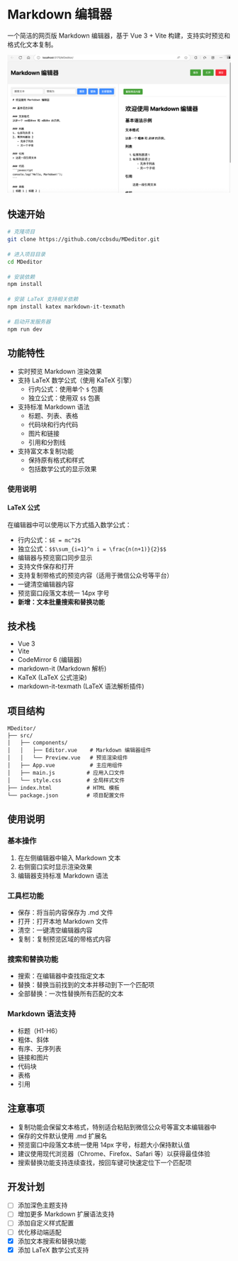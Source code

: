 
# Markdown 编辑器

一个简洁的网页版 Markdown 编辑器，基于 Vue 3 + Vite 构建，支持实时预览和格式化文本复制。

![编辑器预览](./images/screenshot.png)

## 快速开始

```bash
# 克隆项目
git clone https://github.com/ccbsdu/MDeditor.git

# 进入项目目录
cd MDeditor

# 安装依赖
npm install

# 安装 LaTeX 支持相关依赖
npm install katex markdown-it-texmath

# 启动开发服务器
npm run dev
```

## 功能特性

- 实时预览 Markdown 渲染效果
- 支持 LaTeX 数学公式（使用 KaTeX 引擎）
  - 行内公式：使用单个 `$` 包裹
  - 独立公式：使用双 `$$` 包裹
- 支持标准 Markdown 语法
  - 标题、列表、表格
  - 代码块和行内代码
  - 图片和链接
  - 引用和分割线
- 支持富文本复制功能
  - 保持原有格式和样式
  - 包括数学公式的显示效果

### 使用说明

#### LaTeX 公式
在编辑器中可以使用以下方式插入数学公式：
- 行内公式：`$E = mc^2$`
- 独立公式：`$$\sum_{i=1}^n i = \frac{n(n+1)}{2}$$`
- 编辑器与预览窗口同步显示
- 支持文件保存和打开
- 支持复制带格式的预览内容（适用于微信公众号等平台）
- 一键清空编辑器内容
- 预览窗口段落文本统一 14px 字号
- **新增：文本批量搜索和替换功能**

## 技术栈
- Vue 3
- Vite
- CodeMirror 6 (编辑器)
- markdown-it (Markdown 解析)
- KaTeX (LaTeX 公式渲染)
- markdown-it-texmath (LaTeX 语法解析插件)


## 项目结构

```
MDeditor/
├── src/
│   ├── components/
│   │   ├── Editor.vue    # Markdown 编辑器组件
│   │   └── Preview.vue   # 预览渲染组件
│   ├── App.vue           # 主应用组件
│   ├── main.js          # 应用入口文件
│   └── style.css        # 全局样式文件
├── index.html           # HTML 模板
└── package.json         # 项目配置文件
```

## 使用说明

### 基本操作
1. 在左侧编辑器中输入 Markdown 文本
2. 右侧窗口实时显示渲染效果
3. 编辑器支持标准 Markdown 语法

### 工具栏功能
- 保存：将当前内容保存为 .md 文件
- 打开：打开本地 Markdown 文件
- 清空：一键清空编辑器内容
- 复制：复制预览区域的带格式内容

### 搜索和替换功能
- 搜索：在编辑器中查找指定文本
- 替换：替换当前找到的文本并移动到下一个匹配项
- 全部替换：一次性替换所有匹配的文本

### Markdown 语法支持
- 标题（H1-H6）
- 粗体、斜体
- 有序、无序列表
- 链接和图片
- 代码块
- 表格
- 引用

## 注意事项

- 复制功能会保留文本格式，特别适合粘贴到微信公众号等富文本编辑器中
- 保存的文件默认使用 .md 扩展名
- 预览窗口中段落文本统一使用 14px 字号，标题大小保持默认值
- 建议使用现代浏览器（Chrome、Firefox、Safari 等）以获得最佳体验
- 搜索替换功能支持连续查找，按回车键可快速定位下一个匹配项

## 开发计划

- [ ] 添加深色主题支持
- [ ] 增加更多 Markdown 扩展语法支持
- [ ] 添加自定义样式配置
- [ ] 优化移动端适配
- [x] 添加文本搜索和替换功能
- [x] 添加 LaTeX 数学公式支持
